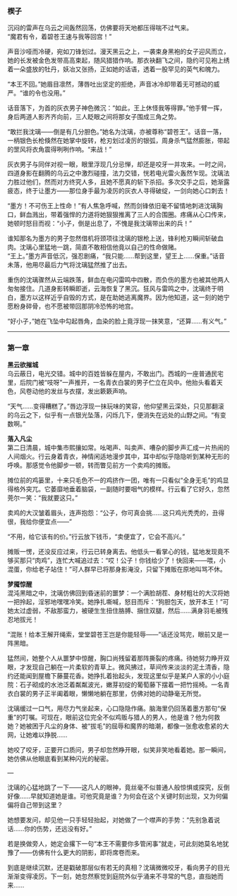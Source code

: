 ### 楔子

沉闷的雷声在乌云之间轰然回荡，仿佛要将天地都压得喘不过气来。  
“魔君有令，着碧苍王速与我等回宫！”  

声音沙哑而冷硬，宛如刀锋划过。漫天黑云之上，一袭束身黑袍的女子迎风而立，她的长发被金色发带高高束起，随风猎猎作响。那衣袂翻飞之间，隐约可见袍上绣着一朵盛放的牡丹，妖冶又张扬，正如她的话语，透着一股罕见的英气和魄力。

“本王不回。”她眉目凛然，薄唇吐出坚定的拒绝，声音冰冷却带着无可撼动的威严。“谁的令也没用。”

话音落下，为首的灰衣男子神色微沉：“如此，王上休怪我等得罪。”他手臂一挥，身后两道人影齐齐向前，三人眨眼之间将那女子围成三角之势。

“敢拦我沈璃——倒是有几分胆色。”她名为沈璃，亦被尊称“碧苍王”。话音一落，一柄银色长枪倏然在她掌中旋转，枪刃划过凌厉的银弧，周身杀气猛然膨胀，带起的罡风将衣角震得咧咧作响。“来战！”

灰衣男子与同伴对视一眼，眼里浮现几分忌惮，却还是咬牙一并攻来。一时之间，四道身影在翻腾的乌云之中激烈碰撞，法力交错，恍若电光雷火轰然乍现。沈璃法力胜过他们，然而对方终究人多，且她不愿真的斩下杀招。多次交手之后，她渐露疲态，终于让墨方——那位身手最为凌厉的灰衣人寻得破绽，一剑向她心口刺去！

“墨方！不可伤王上性命！”有人焦急呼喊，然而剑锋依旧毫不留情地刺进沈璃胸口，鲜血溅出，带着强悍的力道将她狠狠推离了三人的合围圈。疼痛从心口传来，她顿时怒目而视：“小子，倒是出息了，不愧是我沈璃带出来的兵！”

谁知那名为墨方的男子忽然借机将颈项往沈璃的银枪上送，锋利枪刃瞬间斩破血肉。沈璃心里猛地一跳，简直不敢相信他竟以自己的性命做赌。  
“王上。”墨方声音低沉，强忍剧痛，“我只能……帮到这里，望王上……保重。”话音未落，他用尽最后力气将沈璃猛然推了出去。  

重伤的沈璃骤然从云端跌落，鲜血在电闪雷鸣中四散，而负伤的墨方也被其他两人匆匆接住。几道身影转瞬即逝，云海恢复了黑沉。狂风与雷鸣之中，沈璃终于明白，墨方以这样近乎自毁的方式，是在助她逃离魔界。因为他知道，这一刻的她宁愿粉身碎骨，也不愿被带回那阴冷恐怖的地宫。

“好小子，”她在飞坠中勾起唇角，血染的脸上竟浮现一抹笑意，“还算……有义气。”

---

### 第一章

**黑云欲摧城**  
乌云蔽日，电光交错。城中的百姓皆躲在屋内，不敢出门。西城的一座普通民宅里，后院门被“吱呀”一声推开，一名青衣白裳的男子伫立在风中。他抬头看着天色，风卷动他的发丝与衣摆，发出簌簌声响。

“天气……变得糟糕了。”唇边浮现一抹玩味的笑容，他仰望黑云深处，只见那翻滚的乌云之下，似乎有一点银光坠落，闪烁几下，便消失在远处的山野之间。“有变数啊。”

**落入凡尘**  
第二日清晨，城中集市熙攘如常。吆喝声、叫卖声、嘈杂的脚步声汇成一片热闹的人间烟火。行云身着青衣，神情闲适地漫步其中，耳中却似乎隐隐听到某种无形的呼唤。那感觉令他脚步一顿，转而瞥见前方一个卖鸡的摊贩。

摊位前的鸡篓里，十来只毛色不一的鸡挤作一团，唯有一只看似“全身无毛”的鸡显得格外突兀。它萎靡地垂着脑袋，一副随时要咽气的模样。行云看了它好久，忽然莞尔一笑：“我就要这只。”

卖鸡的大汉皱着眉头，连声抱怨：“公子，你可真会挑……这只鸡光秃秃的，丑得很，我给你便宜点——”

“不用，给它该有的价。”行云放下钱币，“卖便宜了，它会不高兴。”

摊贩一愣，还没反应过来，行云已转身离去。他低头一看掌心的钱，猛地发现竟不够买那只“肉鸡”，连忙大喊追过去：“哎！公子！你钱给少了！快回来——喂，小混蛋，你给老子站住！”可人群早已将那身影淹没，只留下摊贩在原地叫骂不休。

**梦魇惊醒**  
混沌黑暗之中，沈璃仿佛回到昏迷前的噩梦：一个满脸胡茬、身材粗壮的大汉将她一把拎起，淫邪地嘿嘿冷笑。她挣扎嘶喊，怒目而斥：“狗胆包天，放开本王！”可她太过虚弱，不敌那蛮力，被硬生生扭住胳膊、捆住双腿，然后……满身羽毛被残忍地拔光！

“混账！给本王解开绳索，堂堂碧苍王岂是你能轻辱——”话还没骂完，眼前又是一阵黑暗。

猛然间，她整个人从噩梦中惊醒，胸口尚残留着那阵撕裂的疼痛。待她努力睁开双眼，才发现自己躺在一片柔软的青草上。微风拂过，草间传来淡淡的泥土清香，隐约还能闻到屋檐下藤蔓花香。她挣扎着抬起头，发现这里似乎是某户人家的小小庭院：石子砌成的水池泛着粼粼波光，嫩芽初绽的葡萄藤下摆着一把竹摇椅。一名青衣白裳的男子正半阖着眼，懒懒地躺在那里，仿佛对她的动静毫无所觉。  

沈璃缓过一口气，用尽力气坐起来，心口隐隐作痛。脑海里仍回荡着墨方那句“保重”的叮嘱。可现在，眼前这位完全不似鸡贩与猎人的男人，他是谁？他为何救她？她被困于凡尘的身体、被“拔毛”的屈辱和魔界的暗潮，都像一张愈收愈紧的大网，让她难以挣脱……

她咬了咬牙，正要开口质问，男子却忽然睁开眼，似笑非笑地看着她。那一瞬间，她仿佛从他眼底看到某种闪光的秘密。

—

沈璃的心猛地跳了一下——这凡人的眼神，竟丝毫不似普通人般惊惧或探究，反倒好像……早就知道她是谁。可他究竟是谁？为何会在这个关键时刻出现，又为何偏偏将自己带到这里？  

她想要发问，却见他一只手轻轻抬起，对她做了一个噤声的手势：“先别急着说话……你的伤势，还远没有好。”  

若是换做旁人，她定会撂下一句“本王不需要你多管闲事”就走，可此刻她莫名地犹豫了——仿佛有什么更大的阴影，即将席卷而来。  

到底是继续沉默，还是戳破那层似有若无的真相？沈璃微微咬牙，看向男子的目光渐渐变得凌厉。下一刻，她忽然察觉到庭院外似乎涌来不寻常的气息，直指她而来……  

